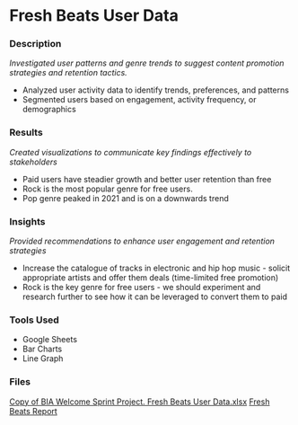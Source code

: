 # Fresh Beats User Data 
### Description
_Investigated user patterns and genre trends to suggest content promotion strategies and retention tactics._
- Analyzed user activity data to identify trends, preferences, and patterns
- Segmented users based on engagement, activity frequency, or demographics

### Results
_Created visualizations to communicate key findings effectively to stakeholders_
- Paid users have steadier growth and better user retention than free
- Rock is the most popular genre for free users.
- Pop genre peaked in 2021 and is on a downwards trend

### Insights
_Provided recommendations to enhance user engagement and retention strategies_
- Increase the catalogue of tracks in electronic and hip hop music - solicit appropriate artists and offer them deals (time-limited free promotion)
- Rock is the key genre for free users - we should experiment and research further to see how it can be leveraged to convert them to paid
        
### Tools Used
- Google Sheets
- Bar Charts
- Line Graph

### Files
[Copy of BIA Welcome Sprint Project. Fresh Beats User Data.xlsx](https://github.com/user-attachments/files/22307841/Copy.of.BIA.Welcome.Sprint.Project.Fresh.Beats.User.Data.xlsx)
[Fresh Beats Report](https://docs.google.com/document/d/1tiZ1xaYJC108WhjZbyDCDSZJy22r4nY06cu2xTx-LOg/edit?usp=sharing)
